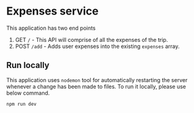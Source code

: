 # Expenses service

This application has two end points

1. GET `/` - This API will comprise of all the expenses of the trip.
2. POST `/add` - Adds user expenses into the existing `expenses` array.

## Run locally

This application uses `nodemon` tool for automatically restarting the server whenever a change has been made to files. To run it locally, please use below command.

```sh
npm run dev
```
